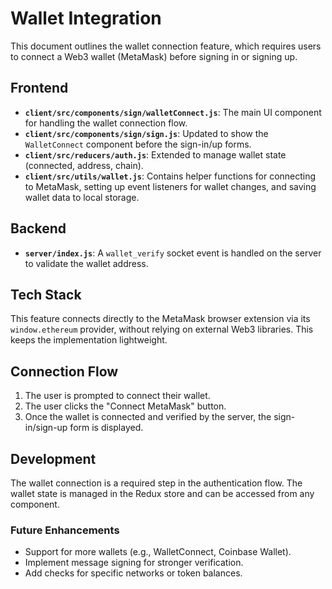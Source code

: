 # Wallet Integration

This document outlines the wallet connection feature, which requires users to connect a Web3 wallet (MetaMask) before signing in or signing up.

## Frontend

- **`client/src/components/sign/walletConnect.js`**: The main UI component for handling the wallet connection flow.
- **`client/src/components/sign/sign.js`**: Updated to show the `WalletConnect` component before the sign-in/up forms.
- **`client/src/reducers/auth.js`**: Extended to manage wallet state (connected, address, chain).
- **`client/src/utils/wallet.js`**: Contains helper functions for connecting to MetaMask, setting up event listeners for wallet changes, and saving wallet data to local storage.

## Backend

- **`server/index.js`**: A `wallet_verify` socket event is handled on the server to validate the wallet address.

## Tech Stack

This feature connects directly to the MetaMask browser extension via its `window.ethereum` provider, without relying on external Web3 libraries. This keeps the implementation lightweight.

## Connection Flow

1. The user is prompted to connect their wallet.
2. The user clicks the "Connect MetaMask" button.
3. Once the wallet is connected and verified by the server, the sign-in/sign-up form is displayed.

## Development

The wallet connection is a required step in the authentication flow. The wallet state is managed in the Redux store and can be accessed from any component.

### Future Enhancements

- Support for more wallets (e.g., WalletConnect, Coinbase Wallet).
- Implement message signing for stronger verification.
- Add checks for specific networks or token balances.
